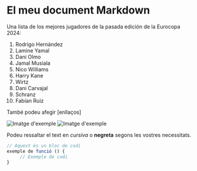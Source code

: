 # El meu document Markdown

Una lista de los mejores jugadores de la pasada edición de la Eurocopa 2024:

1. Rodrigo Hernández
2. Lamine Yamal
3. Dani Olmo
4. Jamal Musiala
5. Nico Williams
6. Harry Kane
7. Wirtz
8. Dani Carvajal
9. Schranz
10. Fabían Ruiz


També podeu afegir [enllaços]

![Imatge d'exemple](https://cloudfront-eu-central-1.images.arcpublishing.com/diarioas/TDYFBIXLYZRBGHAMT7NLFU4JJQ.jpg)
![Imatge d'exemple](https://static.independentespanol.com/2024/07/15/02/EURO-YAMAL_53255.jpg?quality=75&width=1250&crop=3%3A2%2Csmart&auto=webp)


Podeu ressaltar el text en *cursiva* o **negreta** segons les vostres necessitats.

```javascript
// Aquest és un bloc de codi
exemple de funció () {
     // Exemple de codi
}
